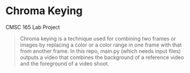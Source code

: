 # Chroma Keying

CMSC 165 Lab Project

> Chroma keying is a technique used for combining two frames or images by replacing a color or a color range in one frame with that from another frame. In this repo, main.py (which needs input files) outputs a video that combines the background of a reference video and the foreground of a video shoot.
